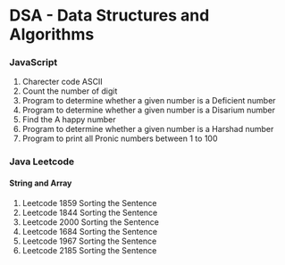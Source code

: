 # DSA - Data Structures and Algorithms

### JavaScript
1.  Charecter code ASCII
2.  Count the number of digit
3.  Program to determine whether a given number is a Deficient number
4.  Program to determine whether a given number is a Disarium number
5.  Find the A happy number
6.  Program to determine whether a given number is a Harshad number
7.  Program to print all Pronic numbers between 1 to 100

### Java Leetcode
#### String and Array
1.  Leetcode 1859 Sorting the Sentence
2.  Leetcode 1844 Sorting the Sentence
3.  Leetcode 2000 Sorting the Sentence
4.  Leetcode 1684 Sorting the Sentence
5.  Leetcode 1967 Sorting the Sentence
6.  Leetcode 2185 Sorting the Sentence
